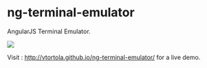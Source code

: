 ng-terminal-emulator
====================

AngularJS Terminal Emulator.

![](http://vtortola.github.io/ng-terminal-emulator/example/content/capture.jpg)

Visit : http://vtortola.github.io/ng-terminal-emulator/ for a live demo.

